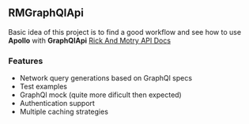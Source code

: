 ## RMGraphQlApi
Basic idea of this project is to find a good workflow and see how to use **Apollo** with **GraphQlApi**
[Rick And Motry API Docs](https://rickandmortyapi.com/documentation)

### Features
- Network query generations based on GraphQl specs
- Test examples
- GraphQl mock (quite more dificult then expected)
- Authentication support
- Multiple caching strategies